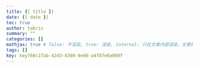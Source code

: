 ```yaml
---
title: {{ title }}
date: {{ date }}
toc: true
author: tabris
summary: ""
categories: []
mathjax: true # false: 不渲染, true: 渲染, internal: 只在文章内部渲染，文章列表中不渲染
tags: []
key: key760c1fab-42d3-4390-9e86-a4f87e0a089f
---
```

